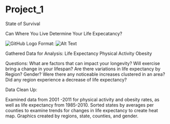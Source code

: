 # Project_1
State of Survival 

Can Where You Live Determine Your Life Expecatancy? 

![GitHub Logo](file:///Users/amybednarz/Desktop/Heatmap.png)
Format: ![Alt Text](url)

Gathered Data for Analysis: 
Life Expectancy
Physical Activity 
Obesity


Questions: 
What are factors that can impact your longevity? 
Will exercise bring a change in your lifespan? 
Are there variations in life expectancy by Region? Gender?
Were there any noticeable increases clustered in an area? 
Did any region experience a decrease of life expectancy? 


Data Clean Up: 

Examined data from 2001 -2011 for physical activity and obesity rates, as well as life expectancy from 1985-2010.
Sorted states by averages per counties to examine trends for changes in life expectancy to create heat map. 
Graphics created by regions, state, counties, and gender. 




